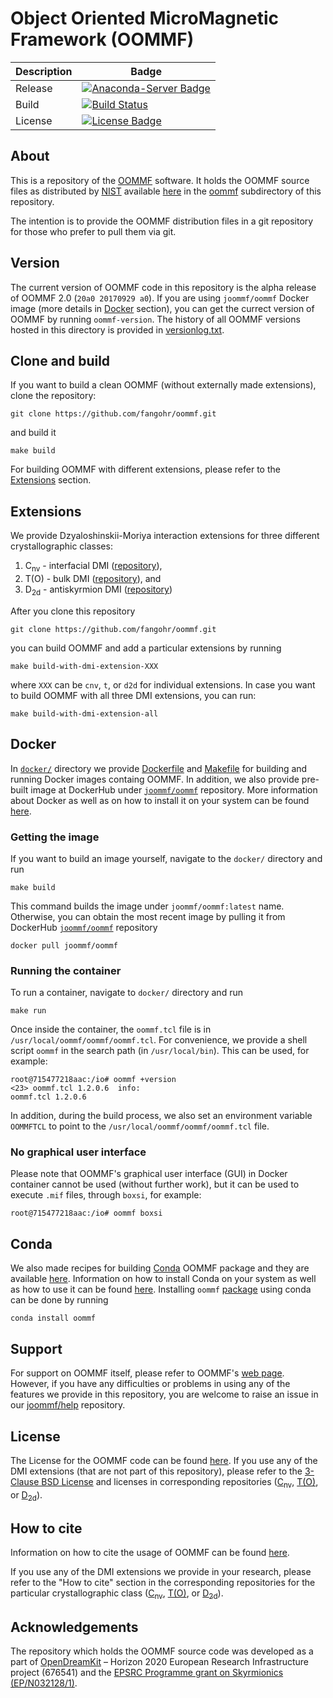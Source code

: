



# Object Oriented MicroMagnetic Framework (OOMMF)

| Description | Badge |
| --- | --- |
| Release | [![Anaconda-Server Badge](https://anaconda.org/conda-forge/oommf/badges/version.svg)](https://anaconda.org/conda-forge/oommf) |
| Build | [![Build Status](https://travis-ci.org/fangohr/oommf.svg?branch=master)](https://travis-ci.org/fangohr/oommf) |
| License | [![License Badge](https://img.shields.io/badge/License-OOMMF-blue.svg)](oommf/LICENSE) |

## About

This is a repository of the [OOMMF](https://math.nist.gov/oommf/oommf.html) software. It holds the OOMMF source files as distributed by [NIST](https://www.nist.gov/) available [here](https://math.nist.gov/oommf/software-20.html) in the [oommf](oommf) subdirectory of this repository.

The intention is to provide the OOMMF distribution files in a git repository for those who prefer to pull them via git.

## Version

The current version of OOMMF code in this repository is the alpha release of OOMMF 2.0 (`20a0 20170929 a0`). If you are using `joommf/oommf` Docker image (more details in [Docker](#Docker) section), you can get the currect version of OOMMF by running `oommf-version`. The history of all OOMMF versions hosted in this directory is provided in [versionlog.txt](versionlog.txt).

## Clone and build

If you want to build a clean OOMMF (without externally made extensions), clone the repository:

    git clone https://github.com/fangohr/oommf.git

and build it

    make build


For building OOMMF with different extensions, please refer to the [Extensions](#Extensions) section.

## Extensions

We provide Dzyaloshinskii-Moriya interaction extensions for three different crystallographic classes:

1. C<sub>nv</sub> - interfacial DMI ([repository](https://github.com/joommf/oommf-extension-dmi-cnv)),
2. T(O) - bulk DMI ([repository](https://github.com/joommf/oommf-extension-dmi-t)), and
3. D<sub>2d</sub> - antiskyrmion DMI ([repository](https://github.com/joommf/oommf-extension-dmi-d2d))

After you clone this repository

    git clone https://github.com/fangohr/oommf.git

you can build OOMMF and add a particular extensions by running

    make build-with-dmi-extension-XXX

where `XXX` can be `cnv`, `t`, or `d2d` for individual extensions. In case you want to build OOMMF with all three DMI extensions, you can run:

    make build-with-dmi-extension-all

## Docker

In [`docker/`](docker/) directory we provide [Dockerfile](docker/Dockerfile) and [Makefile](docker/Makefile) for building and running Docker images containg OOMMF. In addition, we also provide pre-built image at DockerHub under [`joommf/oommf`](https://hub.docker.com/r/joommf/oommf/) repository. More information about Docker as well as on how to install it on your system can be found [here](https://www.docker.com/).

### Getting the image

If you want to build an image yourself, navigate to the `docker/` directory and run

    make build

This command builds the image under `joommf/oommf:latest` name. Otherwise, you can obtain the most recent image by pulling it from DockerHub [`joommf/oommf`](https://hub.docker.com/r/joommf/oommf/) repository

    docker pull joommf/oommf

### Running the container

To run a container, navigate to `docker/` directory and run

    make run

Once inside the container, the `oommf.tcl` file is in `/usr/local/oommf/oommf/oommf.tcl`. For convenience, we provide a shell script `oommf` in the search path (in `/usr/local/bin`). This can be used, for example:

    root@715477218aac:/io# oommf +version
    <23> oommf.tcl 1.2.0.6  info:
    oommf.tcl 1.2.0.6

In addition, during the build process, we also set an environment variable `OOMMFTCL` to point to the `/usr/local/oommf/oommf/oommf.tcl` file.

### No graphical user interface

Please note that OOMMF's graphical user interface (GUI) in Docker container cannot be used (without further work), but it can be used to execute `.mif` files, through `boxsi`, for example:

    root@715477218aac:/io# oommf boxsi
    
## Conda

We also made recipes for building [Conda](https://www.anaconda.com/) OOMMF package and they are available [here](https://github.com/conda-forge/oommf-feedstock). Information on how to install Conda on your system as well as how to use it can be found [here](https://conda.io/docs/). Installing `oommf` [package](https://anaconda.org/conda-forge/oommf) using conda can be done by running

    conda install oommf

## Support

For support on OOMMF itself, please refer to OOMMF's [web page](https://math.nist.gov/oommf/oommf.html). However, if you have any difficulties or problems in using any of the features we provide in this repository, you are welcome to raise an issue in our [joommf/help](https://github.com/joommf/help) repository.

## License

The License for the OOMMF code can be found [here](oommf/LICENSE). If you use any of the DMI extensions (that are not part of this repository), please refer to the [3-Clause BSD License](https://opensource.org/licenses/BSD-3-Clause) and licenses in corresponding repositories ([C<sub>nv</sub>](https://github.com/joommf/oommf-extension-dmi-cnv), [T(O)](https://github.com/joommf/oommf-extension-dmi-t), or [D<sub>2d</sub>](https://github.com/joommf/oommf-extension-dmi-d2d)).

## How to cite

Information on how to cite the usage of OOMMF can be found [here](https://math.nist.gov/oommf/oommf_cites.html).

If you use any of the DMI extensions we provide in your research, please refer to the "How to cite" section in the corresponding repositories for the particular crystallographic class ([C<sub>nv</sub>](https://github.com/joommf/oommf-extension-dmi-cnv), [T(O)](https://github.com/joommf/oommf-extension-dmi-t), or [D<sub>2d</sub>](https://github.com/joommf/oommf-extension-dmi-d2d)).

## Acknowledgements

The repository which holds the OOMMF source code was developed as a part of [OpenDreamKit](http://opendreamkit.org/) – Horizon 2020 European Research Infrastructure project (676541) and the [EPSRC Programme grant on Skyrmionics (EP/N032128/1)](https://www.skyrmions.ac.uk/).
